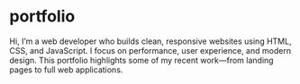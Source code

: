 # portfolio
Hi, I’m a web developer who builds clean, responsive websites using HTML, CSS, and JavaScript. I focus on performance, user experience, and modern design. This portfolio highlights some of my recent work—from landing pages to full web applications.
